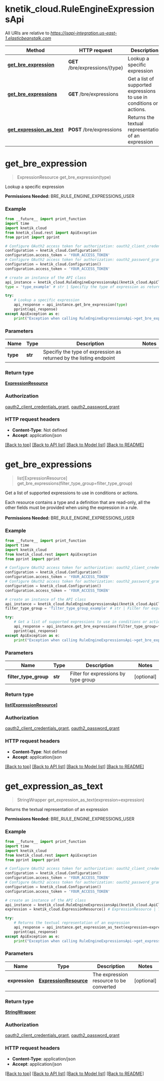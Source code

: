 # knetik_cloud.RuleEngineExpressionsApi

All URIs are relative to *https://jsapi-integration.us-east-1.elasticbeanstalk.com*

Method | HTTP request | Description
------------- | ------------- | -------------
[**get_bre_expression**](RuleEngineExpressionsApi.md#get_bre_expression) | **GET** /bre/expressions/{type} | Lookup a specific expression
[**get_bre_expressions**](RuleEngineExpressionsApi.md#get_bre_expressions) | **GET** /bre/expressions | Get a list of supported expressions to use in conditions or actions.
[**get_expression_as_text**](RuleEngineExpressionsApi.md#get_expression_as_text) | **POST** /bre/expressions | Returns the textual representation of an expression


# **get_bre_expression**
> ExpressionResource get_bre_expression(type)

Lookup a specific expression

<b>Permissions Needed:</b> BRE_RULE_ENGINE_EXPRESSIONS_USER

### Example 
```python
from __future__ import print_function
import time
import knetik_cloud
from knetik_cloud.rest import ApiException
from pprint import pprint

# Configure OAuth2 access token for authorization: oauth2_client_credentials_grant
configuration = knetik_cloud.Configuration()
configuration.access_token = 'YOUR_ACCESS_TOKEN'
# Configure OAuth2 access token for authorization: oauth2_password_grant
configuration = knetik_cloud.Configuration()
configuration.access_token = 'YOUR_ACCESS_TOKEN'

# create an instance of the API class
api_instance = knetik_cloud.RuleEngineExpressionsApi(knetik_cloud.ApiClient(configuration))
type = 'type_example' # str | Specifiy the type of expression as returned by the listing endpoint

try: 
    # Lookup a specific expression
    api_response = api_instance.get_bre_expression(type)
    pprint(api_response)
except ApiException as e:
    print("Exception when calling RuleEngineExpressionsApi->get_bre_expression: %s\n" % e)
```

### Parameters

Name | Type | Description  | Notes
------------- | ------------- | ------------- | -------------
 **type** | **str**| Specifiy the type of expression as returned by the listing endpoint | 

### Return type

[**ExpressionResource**](ExpressionResource.md)

### Authorization

[oauth2_client_credentials_grant](../README.md#oauth2_client_credentials_grant), [oauth2_password_grant](../README.md#oauth2_password_grant)

### HTTP request headers

 - **Content-Type**: Not defined
 - **Accept**: application/json

[[Back to top]](#) [[Back to API list]](../README.md#documentation-for-api-endpoints) [[Back to Model list]](../README.md#documentation-for-models) [[Back to README]](../README.md)

# **get_bre_expressions**
> list[ExpressionResource] get_bre_expressions(filter_type_group=filter_type_group)

Get a list of supported expressions to use in conditions or actions.

Each resource contains a type and a definition that are read-only, all the other fields must be provided when using the expression in a rule. <br><br><b>Permissions Needed:</b> BRE_RULE_ENGINE_EXPRESSIONS_USER

### Example 
```python
from __future__ import print_function
import time
import knetik_cloud
from knetik_cloud.rest import ApiException
from pprint import pprint

# Configure OAuth2 access token for authorization: oauth2_client_credentials_grant
configuration = knetik_cloud.Configuration()
configuration.access_token = 'YOUR_ACCESS_TOKEN'
# Configure OAuth2 access token for authorization: oauth2_password_grant
configuration = knetik_cloud.Configuration()
configuration.access_token = 'YOUR_ACCESS_TOKEN'

# create an instance of the API class
api_instance = knetik_cloud.RuleEngineExpressionsApi(knetik_cloud.ApiClient(configuration))
filter_type_group = 'filter_type_group_example' # str | Filter for expressions by type group (optional)

try: 
    # Get a list of supported expressions to use in conditions or actions.
    api_response = api_instance.get_bre_expressions(filter_type_group=filter_type_group)
    pprint(api_response)
except ApiException as e:
    print("Exception when calling RuleEngineExpressionsApi->get_bre_expressions: %s\n" % e)
```

### Parameters

Name | Type | Description  | Notes
------------- | ------------- | ------------- | -------------
 **filter_type_group** | **str**| Filter for expressions by type group | [optional] 

### Return type

[**list[ExpressionResource]**](ExpressionResource.md)

### Authorization

[oauth2_client_credentials_grant](../README.md#oauth2_client_credentials_grant), [oauth2_password_grant](../README.md#oauth2_password_grant)

### HTTP request headers

 - **Content-Type**: Not defined
 - **Accept**: application/json

[[Back to top]](#) [[Back to API list]](../README.md#documentation-for-api-endpoints) [[Back to Model list]](../README.md#documentation-for-models) [[Back to README]](../README.md)

# **get_expression_as_text**
> StringWrapper get_expression_as_text(expression=expression)

Returns the textual representation of an expression

<b>Permissions Needed:</b> BRE_RULE_ENGINE_EXPRESSIONS_USER

### Example 
```python
from __future__ import print_function
import time
import knetik_cloud
from knetik_cloud.rest import ApiException
from pprint import pprint

# Configure OAuth2 access token for authorization: oauth2_client_credentials_grant
configuration = knetik_cloud.Configuration()
configuration.access_token = 'YOUR_ACCESS_TOKEN'
# Configure OAuth2 access token for authorization: oauth2_password_grant
configuration = knetik_cloud.Configuration()
configuration.access_token = 'YOUR_ACCESS_TOKEN'

# create an instance of the API class
api_instance = knetik_cloud.RuleEngineExpressionsApi(knetik_cloud.ApiClient(configuration))
expression = knetik_cloud.ExpressionResource() # ExpressionResource | The expression resource to be converted (optional)

try: 
    # Returns the textual representation of an expression
    api_response = api_instance.get_expression_as_text(expression=expression)
    pprint(api_response)
except ApiException as e:
    print("Exception when calling RuleEngineExpressionsApi->get_expression_as_text: %s\n" % e)
```

### Parameters

Name | Type | Description  | Notes
------------- | ------------- | ------------- | -------------
 **expression** | [**ExpressionResource**](ExpressionResource.md)| The expression resource to be converted | [optional] 

### Return type

[**StringWrapper**](StringWrapper.md)

### Authorization

[oauth2_client_credentials_grant](../README.md#oauth2_client_credentials_grant), [oauth2_password_grant](../README.md#oauth2_password_grant)

### HTTP request headers

 - **Content-Type**: application/json
 - **Accept**: application/json

[[Back to top]](#) [[Back to API list]](../README.md#documentation-for-api-endpoints) [[Back to Model list]](../README.md#documentation-for-models) [[Back to README]](../README.md)

